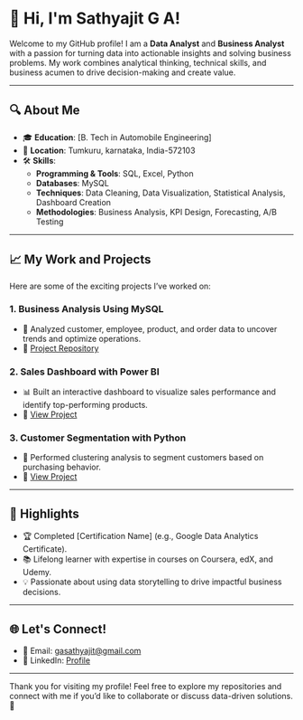 # 👋 Hi, I'm Sathyajit G A!

Welcome to my GitHub profile! I am a **Data Analyst** and **Business Analyst** with a passion for turning data into actionable insights and solving business problems. My work combines analytical thinking, technical skills, and business acumen to drive decision-making and create value.

---

## 🔍 About Me
- 🎓 **Education**: [B. Tech in Automobile Engineering]
- 📍 **Location**: Tumkuru, karnataka, India-572103
- 🛠️ **Skills**:
  - **Programming & Tools**:  SQL, Excel, Python
  - **Databases**: MySQL
  - **Techniques**: Data Cleaning, Data Visualization, Statistical Analysis, Dashboard Creation
  - **Methodologies**: Business Analysis, KPI Design, Forecasting, A/B Testing

---

## 📈 My Work and Projects
Here are some of the exciting projects I’ve worked on:

### 1. **Business Analysis Using MySQL**  
- 📝 Analyzed customer, employee, product, and order data to uncover trends and optimize operations.
- 🔗 [Project Repository](https://github.com/yourusername/business-analysis-mysql)

### 2. **Sales Dashboard with Power BI**  
- 📊 Built an interactive dashboard to visualize sales performance and identify top-performing products.
- 🔗 [View Project](https://github.com/yourusername/sales-dashboard)

### 3. **Customer Segmentation with Python**  
- 🛒 Performed clustering analysis to segment customers based on purchasing behavior.
- 🔗 [View Project](https://github.com/yourusername/customer-segmentation)

---

## 🌟 Highlights
- 🏆 Completed [Certification Name] (e.g., Google Data Analytics Certificate).
- 📚 Lifelong learner with expertise in courses on Coursera, edX, and Udemy.
- 💡 Passionate about using data storytelling to drive impactful business decisions.

---

## 🌐 Let's Connect!
- 📧 Email: [gasathyajit@gmail.com](gasathyajit@gmail.com)
- 💼 LinkedIn: [Profile](www.linkedin.com/in/sathyajit-g-a-564017110)

---

Thank you for visiting my profile! Feel free to explore my repositories and connect with me if you’d like to collaborate or discuss data-driven solutions. 🚀

